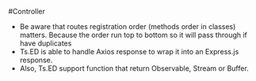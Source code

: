 #Controller

- Be aware that routes registration order (methods order in classes) matters. Because the order run top to bottom so it will pass through if have duplicates
- Ts.ED is able to handle Axios response to wrap it into an Express.js response.
- Also, Ts.ED support function that return Observable, Stream or Buffer.
